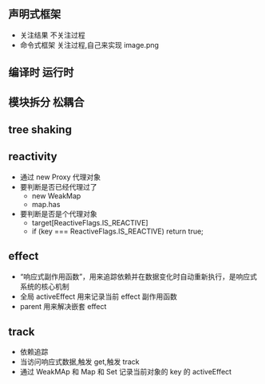 ## 声明式框架

- 关注结果 不关注过程
- 命令式框架 关注过程,自己来实现
  image.png

## 编译时 运行时

## 模块拆分 松耦合

## tree shaking

## reactivity

- 通过 new Proxy 代理对象
- 要判断是否已经代理过了
  - new WeakMap
  - map.has
- 要判断是否是个代理对象
  - target[ReactiveFlags.IS_REACTIVE]
  - if (key === ReactiveFlags.IS_REACTIVE) return true;

## effect

- “响应式副作用函数”，用来追踪依赖并在数据变化时自动重新执行，是响应式系统的核心机制
- 全局 activeEffect 用来记录当前 effect 副作用函数
- parent 用来解决嵌套 effect

## track

- 依赖追踪 
- 当访问响应式数据,触发 get,触发 track
- 通过 WeakMAp 和 Map 和 Set 记录当前对象的 key 的 activeEffect
